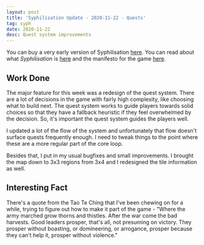 ```yaml
---
layout: post
title: 'Syphilisation Update - 2020-11-22 - Quests'
tag: syph
date: 2020-11-22
desc: Quest system improvements
---
```



You can buy a very early version of Syphilisation [here](https://whynotgames.itch.io/nikhil-murthys-syphilisation). You can read about what *Syphilisation* is [here](/blog/syph/announce) and the manifesto for the game [here](/blog/syph/newManifesto).

## Work Done

The major feature for this week was a redesign of the quest system. There are a lot of decisions in the game with fairly high complexity, like choosing what to build next. The quest system works to guide players towards solid choices so that they have a fallback heuristic if they feel overwhelmed by the decision. So, it's important the quest system guides the players well.


I updated a lot of the flow of the system and unfortunately that flow doesn't surface quests frequently enough. I need to tweak things to the point where these are a more regular part of the core loop.


Besides that, I put in my usual bugfixes and small improvements. I brought the map down to 3x3 regions from 3x4 and I redesigned the tile information as well.

## Interesting Fact

There's a quote from the Tao Te Ching that I've been chewing on for a while, trying to figure out how to make it part of the game - "Where the army marched grow thorns and thistles. After the war come the bad harvests. Good leaders prosper, that's all, not presuming on victory. They prosper without boasting, or domineering, or arrogance, prosper because they can't help it, prosper without violence."

